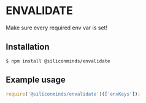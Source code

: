 # ENVALIDATE
Make sure every required env var is set!

## Installation
```console
$ npm install @siliconminds/envalidate
```

## Example usage
```javascript
require('@siliconminds/envalidate')(['envKeys']);
```
